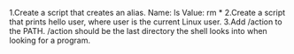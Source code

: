 1.Create a script that creates an alias.
Name: ls
Value: rm *
2.Create a script that prints hello user, where user is the current Linux user.
3.Add /action to the PATH. /action should be the last directory the shell looks into when looking for a program.
